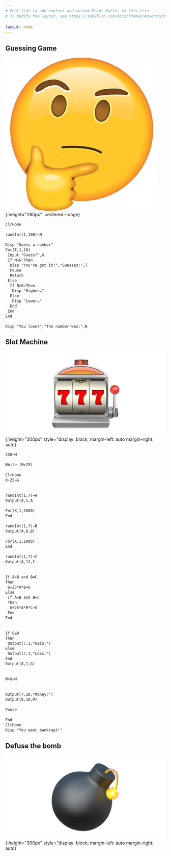 ```yaml
---
# Feel free to add content and custom Front Matter to this file.
# To modify the layout, see https://jekyllrb.com/docs/themes/#overriding-theme-defaults

layout: home
---
```


## Guessing Game
![thinking](images/thinking.webp){:height="280px" .centered-image}

```basic
ClrHome

randInt(1,100)→N

Disp "Guess a number"
For(T,1,10)
 Input "Guess?",G
 If N=G:Then
  Disp "You've got it!","Guesses:",T
  Pause 
  Return
 Else
  If N>G:Then
   Disp "Higher…"
  Else
   Disp "Lower…"
  End
 End
End

Disp "You lose!","The number was:",N
```


## Slot Machine
![slots](images/slot-machine.webp){:height="300px" style="display: block; margin-left: auto margin-right: auto}

```basic
250→M

While (M≥25)

ClrHome
0-25→G


randInt(1,7)→A
Output(4,5,A

For(X,1,1000)
End

randInt(1,7)→B
Output(4,8,B)

For(X,1,1000)
End

randInt(1,7)→C
Output(4,11,C


If A=B and B≠C
Then
 G+25*A*B→G
Else
 If A=B and B=C
 Then
  G+25*A*B*C→G
 End
End


If G≥0
Then
 Output(7,1,"Gain:")
Else
 Output(7,1,"Loss:")
End
Output(8,1,G)


M+G→M


Output(7,10,"Money:")
Output(8,10,M)

Pause 

End
ClrHome
Disp "You went bankrupt!"
```


## Defuse the bomb
![bomb](images/bomb.webp){:height="300px" style="display: block; margin-left: auto margin-right: auto}